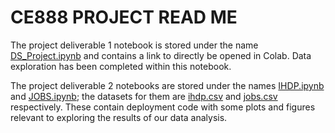 # CE888 PROJECT READ ME
The project deliverable 1 notebook is stored under the name [DS_Project.ipynb](https://github.com/bukhtiarhaider/CE888/blob/main/DS_Project.ipynb) and contains a link to directly be opened in Colab. Data exploration has been completed within this notebook.

The project deliverable 2 notebooks are stored under the names [IHDP.ipynb](https://github.com/bukhtiarhaider/CE888/blob/main/IHDP.ipynb) and [JOBS.ipynb](https://github.com/bukhtiarhaider/CE888/blob/main/JOBS.ipynb); the datasets for them are [ihdp.csv](https://github.com/bukhtiarhaider/CE888/blob/main/ihdp.csv) and [jobs.csv](https://github.com/bukhtiarhaider/CE888/blob/main/jobs.csv) respectively.
These contain deployment code with some plots and figures relevant to exploring the results of our data analysis.
